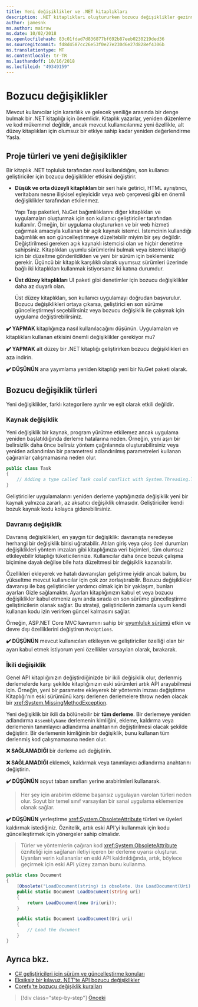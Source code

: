 ```yaml
---
title: Yeni değişiklikler ve .NET kitaplıkları
description: .NET kitaplıkları oluştururken bozucu değişiklikler gezinme için en iyi yöntem önerileri.
author: jamesnk
ms.author: mairaw
ms.date: 10/02/2018
ms.openlocfilehash: 83c01fdad7d836877bf692b87eeb0230219ded36
ms.sourcegitcommit: fd8d4587cc26e53f0e27e230d6e27d828ef4306b
ms.translationtype: MT
ms.contentlocale: tr-TR
ms.lasthandoff: 10/16/2018
ms.locfileid: "49349159"
---
```

# <a name="breaking-changes"></a>Bozucu değişiklikler

Mevcut kullanıcılar için kararlılık ve gelecek yeniliğe arasında bir denge bulmak bir .NET kitaplığı için önemlidir. Kitaplık yazarlar, yeniden düzenleme ve kod mükemmel değildir, ancak mevcut kullanıcılarınız yeni özellikle, alt düzey kitaplıkları için olumsuz bir etkiye sahip kadar yeniden değerlendirme Yasla.

## <a name="project-types-and-breaking-changes"></a>Proje türleri ve yeni değişiklikler

Bir kitaplık .NET topluluk tarafından nasıl kullanıldığını, son kullanıcı geliştiriciler için bozucu değişiklikler etkisini değiştirir.

* **Düşük ve orta düzeyli kitaplıkları** bir seri hale getirici, HTML ayrıştırıcı, veritabanı nesne ilişkisel eşleyicidir veya web çerçevesi gibi en önemli değişiklikler tarafından etkilenmez.

  Yapı Taşı paketleri, NuGet bağımlılıklarını diğer kitaplıkları ve uygulamaları oluşturmak için son kullanıcı geliştiriciler tarafından kullanılır. Örneğin, bir uygulama oluştururken ve bir web hizmeti çağırmak amacıyla kullanan bir açık kaynak istemci. İstemcinin kullandığı bağımlılık en son güncelleştirmeye düzeltebilir miyim bir şey değildir. Değiştirilmesi gereken açık kaynaklı istemcisi olan ve hiçbir denetime sahipsiniz. Kitaplıkları uyumlu sürümlerini bulmak veya istemci kitaplığı için bir düzeltme gönderildikten ve yeni bir sürüm için beklemeniz gerekir. Üçüncü bir kitaplık karşılıklı olarak uyumsuz sürümleri üzerinde bağlı iki kitaplıkları kullanmak istiyorsanız iki katına durumdur.

* **Üst düzey kitaplıkları** UI paketi gibi denetimler için bozucu değişiklikler daha az duyarlı olan.

  Üst düzey kitaplıkları, son kullanıcı uygulamayı doğrudan başvurulur. Bozucu değişiklikleri ortaya çıkarsa, geliştirici en son sürüme güncelleştirmeyi seçebilirsiniz veya bozucu değişiklik ile çalışmak için uygulama değiştirebilirsiniz.

**✔️ YAPMAK** kitaplığınıza nasıl kullanılacağını düşünün. Uygulamaları ve kitaplıkları kullanan etkisini önemli değişiklikler gerekiyor mu?

**✔️ YAPMAK** alt düzey bir .NET kitaplığı geliştirirken bozucu değişiklikleri en aza indirin.

**✔️ DÜŞÜNÜN** ana yayımlama yeniden kitaplığı yeni bir NuGet paketi olarak.

## <a name="types-of-breaking-changes"></a>Bozucu değişiklik türleri

Yeni değişiklikler, farklı kategorilere ayrılır ve eşit olarak etkili değildir.

### <a name="source-breaking-change"></a>Kaynak değişiklik

Yeni değişiklik bir kaynak, program yürütme etkilemez ancak uygulama yeniden başlatıldığında derleme hatalarına neden. Örneğin, yeni aşırı bir belirsizlik daha önce belirsiz yöntem çağrılarında oluşturabilirsiniz veya yeniden adlandırılan bir parametresi adlandırılmış parametreleri kullanan çağıranlar çalışmamasına neden olur.

```csharp
public class Task
{
    // Adding a type called Task could conflict with System.Threading.Tasks.Task at compilation
}
```

Geliştiriciler uygulamalarını yeniden derleme yaptığınızda değişiklik yeni bir kaynak yalnızca zararlı, az aksatıcı değişiklik olmasıdır. Geliştiriciler kendi bozuk kaynak kodu kolayca giderebilirsiniz.

### <a name="behavior-breaking-change"></a>Davranış değişiklik

Davranış değişiklikleri, en yaygın tür değişiklik: davranışta neredeyse herhangi bir değişiklik birisi uğratabilir. Atılan giriş veya çıkış özel durumları değişiklikleri yöntem imzaları gibi kitaplığınıza veri biçimleri, tüm olumsuz etkileyebilir kitaplığı tüketicilerinize. Kullanıcılar daha önce bozuk çalışma biçimine dayalı değilse bile hata düzeltmesi bir değişiklik kazanabilir.

Özellikleri ekleyerek ve hatalı davranışları geliştirme iyidir ancak bakım, bu yükseltme mevcut kullanıcılar için çok zor zorlaştırabilir. Bozucu değişiklikler davranışı ile baş geliştiriciler yardımcı olmak için bir yaklaşım, bunları ayarları Gizle sağlamaktır. Ayarları kitaplığınızın kabul et veya bozucu değişiklikler kabul etmeniz aynı anda sırada en son sürüme güncelleştirme geliştiricilerin olanak sağlar. Bu strateji, geliştiricilerin zamanla uyum kendi kullanan kodu izin verirken güncel kalmasını sağlar.

Örneğin, ASP.NET Core MVC kavramını sahip bir [uyumluluk sürümü](/aspnet/core/mvc/compatibility-version) etkin ve devre dışı özelliklerini değiştiren `MvcOptions`.

**✔️ DÜŞÜNÜN** mevcut kullanıcıları etkileyen ve geliştiriciler özelliği olan bir ayarı kabul etmek istiyorum yeni özellikler varsayılan olarak, bırakarak.

### <a name="binary-breaking-change"></a>İkili değişiklik

Genel API kitaplığınızın değiştirdiğinizde bir ikili değişiklik olur, derlenmiş derlemelerde karşı şekilde kitaplığınızın eski sürümleri artık API arayabilmesi için. Örneğin, yeni bir parametre ekleyerek bir yöntemin imzası değiştirme Kitaplığı'nın eski sürümünü karşı derlenen derlemelere throw neden olacak bir <xref:System.MissingMethodException>.

Yeni değişiklik bir ikili da bölünebilir bir **tüm derleme**. Bir derlemeye yeniden adlandırma `AssemblyName` derlemenin kimliğini, ekleme, kaldırma veya derlemenin tanımlayıcı adlandırma anahtarının değiştirilmesi olacak şekilde değiştirir. Bir derlemenin kimliğinin bir değişiklik, bunu kullanan tüm derlenmiş kod çalışmamasına neden olur.

**❌ SAĞLAMADIĞI** bir derleme adı değiştirin.

**❌ SAĞLAMADIĞI** eklemek, kaldırmak veya tanımlayıcı adlandırma anahtarını değiştirin.

**✔️ DÜŞÜNÜN** soyut taban sınıfları yerine arabirimleri kullanarak.

> Her şey için arabirim ekleme başarısız uygulayan varolan türleri neden olur. Soyut bir temel sınıf varsayılan bir sanal uygulama eklemenize olanak sağlar.

**✔️ DÜŞÜNÜN** yerleştirme <xref:System.ObsoleteAttribute> türleri ve üyeleri kaldırmak istediğiniz. Öznitelik, artık eski API'yi kullanmak için kodu güncelleştirmek için yönergeler sahip olmalıdır.

> Türler ve yöntemlerin çağıran kod <xref:System.ObsoleteAttribute> özniteliği için sağlanan iletiyi içeren bir derleme uyarısı oluşturur. Uyarıları verin kullananlar en eski API kaldırıldığında, artık, böylece geçirmek için eski API yüzey zaman bunu kullanma.

```csharp
public class Document
{
    [Obsolete("LoadDocument(string) is obsolete. Use LoadDocument(Uri) instead.")]
    public static Document LoadDocument(string uri)
    {
        return LoadDocument(new Uri(uri));
    }

    public static Document LoadDocument(Uri uri)
    {
        // Load the document
    }
}
```

## <a name="see-also"></a>Ayrıca bkz.

* [C# geliştiricileri için sürüm ve güncelleştirme konuları](../../csharp/whats-new/version-update-considerations.md)
* [Eksiksiz bir kılavuz. NET'te API bozucu değişiklikler](https://stackoverflow.com/questions/1456785/a-definitive-guide-to-api-breaking-changes-in-net)
* [Corefx'te bozucu değişiklik kuralları](https://github.com/dotnet/corefx/blob/master/Documentation/coding-guidelines/breaking-change-rules.md)

>[!div class="step-by-step"]
[Önceki](./versioning.md)
